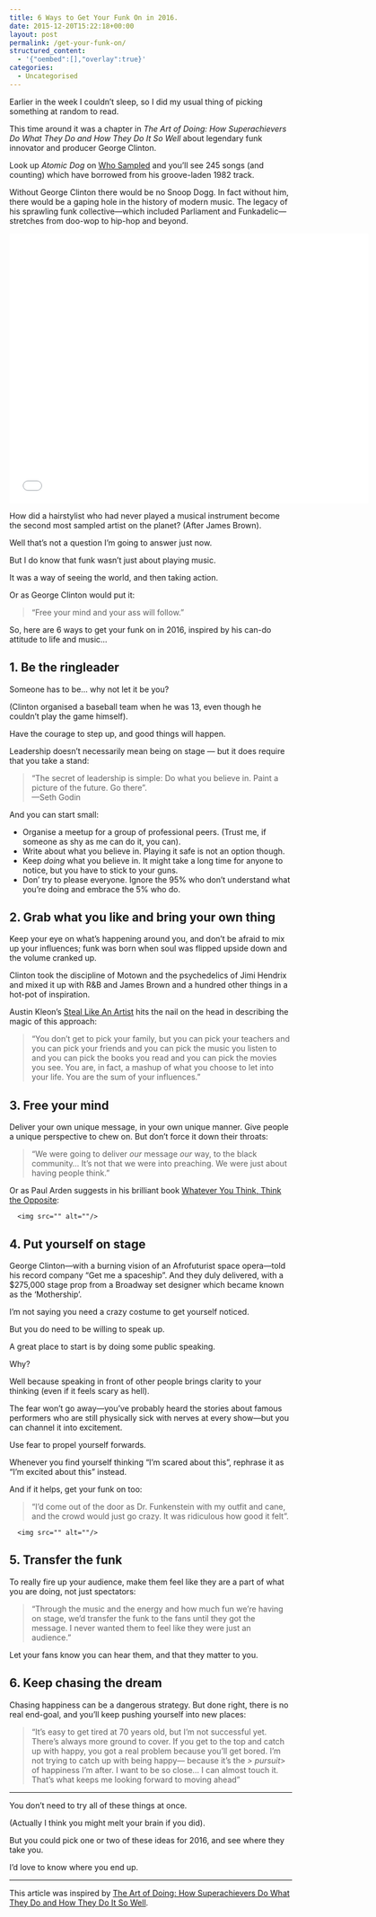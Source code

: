 ```yaml
---
title: 6 Ways to Get Your Funk On in 2016.
date: 2015-12-20T15:22:18+00:00
layout: post
permalink: /get-your-funk-on/
structured_content:
  - '{"oembed":[],"overlay":true}'
categories:
  - Uncategorised
---
```

<p>Earlier in the week I couldn’t sleep, so I did my usual thing of picking something at random to read.</p>

<p>This time around it was a chapter in <em>The Art of Doing: How Superachievers Do What They Do and How They Do It So Well</em> about legendary funk innovator and producer George Clinton. </p>

<p>Look up <em>Atomic Dog</em> on <a href="http://www.whosampled.com/George-Clinton/Atomic-Dog/">Who Sampled</a> and you’ll see 245 songs (and counting) which have borrowed from his groove-laden 1982 track.</p>

<p>Without George Clinton there would be no Snoop Dogg. In fact without him, there would be a gaping hole in the history of modern music. The legacy of his sprawling funk collective—which included Parliament and Funkadelic—stretches from doo-wop to hip-hop and beyond.</p>
 
   <iframe src="//www.youtube.com/embed/LuyS9M8T03A?wmode=opaque&amp;enablejsapi=1" height="480" width="640" scrolling="no" frameborder="0" allowfullscreen="">
</iframe>
 
<p>How did a hairstylist who had never played a musical instrument become the second most sampled artist on the planet? (After James Brown). </p>

<p>Well that’s not a question I’m going to answer just now.</p>

<p>But I do know that funk wasn’t just about playing music. </p>

<p>It was a way of seeing the world, and then taking action.</p>

<p>Or as George Clinton would put it:</p>

<blockquote>
  <p>“Free your mind and your ass will follow.” </p>
</blockquote>

<p>So, here are 6 ways to get your funk on in 2016, inspired by his can-do attitude to life and music…</p>

<h2 id="1betheringleader">1. Be the ringleader</h2>

<p>Someone has to be… why not let it be you?</p>

<p>(Clinton organised a baseball team when he was 13, even though he couldn’t play the game himself).</p>

<p>Have the courage to step up, and good things will happen.</p>

<p>Leadership doesn’t necessarily mean being on stage — but it does require that you take a stand:</p>

<blockquote>
  <p>“The secret of leadership is simple: Do what you believe in. Paint a picture of the future. Go there”. <br>
  —Seth Godin</p>
</blockquote>

<p>And you can start small:</p>

<ul>
<li>Organise a meetup for a group of professional peers. (Trust me, if someone as shy as me can do it, you can).</li>
<li>Write about what you believe in. Playing it safe is not an option though.</li>
<li>Keep <em>doing</em> what you believe in. It might take a long time for anyone to notice, but you have to stick to your guns.</li>
<li>Don’ try to please everyone. Ignore the 95% who don’t understand what you’re doing and embrace the 5% who do.</li>
</ul>

<h2 id="2grabwhatyoulikeandbringyourownthing">2. Grab what you like and bring your own thing</h2>

<p>Keep your eye on what’s happening around you, and don’t be afraid to mix up your influences; funk was born when soul was flipped upside down and the volume cranked up.</p>

<p>Clinton took the discipline of Motown and the psychedelics of Jimi Hendrix and mixed it up with R&amp;B and James Brown and a hundred other things in a hot-pot of inspiration.</p>

<p>Austin Kleon’s <a href="http://www.amazon.co.uk/dp/B0074QGGK6/ref=dp-kindle-redirect?_encoding=UTF8&amp;btkr=1&amp;tag=greig-21">Steal Like An Artist</a> hits the nail on the head in describing the magic of this approach:</p>

<blockquote>
  <p>“You don’t get to pick your family, but you can pick your teachers and you can pick your friends and you can pick the music you listen to and you can pick the books you read and you can pick the movies you see. You are, in fact, a mashup of what you choose to let into your life. You are the sum of your influences.”</p>
</blockquote>

<h2 id="3freeyourmind">3. Free your mind</h2>

<p>Deliver your own unique message, in your own unique manner. Give people a unique perspective to chew on. But don’t force it down their throats:</p>

<blockquote>
  <p>“We were going to deliver <em>our</em> message <em>our</em> way, to the black community… It’s not that we were into preaching. We were just about having people think.” </p>
</blockquote>

<p>Or as Paul Arden suggests in his brilliant book <a href="http://www.amazon.co.uk/Whatever-You-Think-Opposite/dp/0141025719/ref=sr_1_1?ie=UTF8&amp;qid=1450622545&amp;sr=8-1&amp;keywords=Whatever+You+Think%2C+Think+the+Opposite&amp;tag=greig-21">Whatever You Think, Think the Opposite</a>:</p>
  
      <img src="" alt=""/>
  


<h2 id="4putyourselfonstage">4. Put yourself on stage</h2><p>George Clinton—with a burning vision of an Afrofuturist space opera—told his record company “Get me a spaceship”. And they duly delivered, with a $275,000 stage prop from a Broadway set designer which became known as the ‘Mothership’.</p>
<p>I’m not saying you need a crazy costume to get yourself noticed.</p><p>But you do need to be willing to speak up.</p><p>A great place to start is by doing some public speaking. </p><p>Why?</p><p>Well because speaking in front of other people brings clarity to your thinking (even if it feels scary as hell). </p><p>The fear won’t go away—you’ve probably heard the stories about famous performers who are still physically sick with nerves at every show—but you can channel it into excitement.</p><p>Use fear to propel yourself forwards.</p><p>Whenever you find yourself thinking “I’m scared about this”, rephrase it as “I’m excited about this” instead.</p><p>And if it helps, get your funk on too:</p><blockquote>
  <p>“I’d come out of the door as Dr. Funkenstein with my outfit and cane, and the crowd would just go crazy. It was ridiculous how good it felt”.</p>
</blockquote>
  
      <img src="" alt=""/>
  

<h2 id="5transferthefunk">5. Transfer the funk</h2>

<p>To really fire up your audience, make them feel like they are a part of what you are doing, not just spectators:</p>

<blockquote>
  <p>“Through the music and the energy and how much fun we’re having on stage, we’d transfer the funk to the fans until they got the message. I never wanted them to feel like they were just an audience.”</p>
</blockquote>

<p>Let your fans know you can hear them, and that they matter to you.</p>

<h2 id="6keepchasingthedream">6. Keep chasing the dream</h2>

<p>Chasing happiness can be a dangerous strategy. But done right, there is no real end-goal, and you’ll keep pushing yourself into new places:</p>

<blockquote>
  <p>“It’s easy to get tired at 70 years old, but I’m not successful yet. There’s always more ground to cover. If you get to the top and catch up with happy, you got a real problem because you’ll get bored. I’m not trying to catch up with being happy— because it’s the <em>&gt; pursuit</em>&gt;  of happiness I’m after. I want to be so close… I can almost touch it. That’s what keeps me looking forward to moving ahead”</p>
</blockquote>

<hr>

<p>You don’t need to try all of these things at once.</p>

<p>(Actually I think you might melt your brain if you did).</p>

<p>But you could pick one or two of these ideas for 2016, and see where they take you.</p>

<p>I’d love to know where you end up.</p>

<hr>

<p>This article was inspired by <a href="http://www.amazon.co.uk/dp/B008EXK6MM/ref=dp-kindle-redirect?%5C_encoding=UTF8&amp;btkr=1&amp;tag=greig-21%5D">The Art of Doing: How Superachievers Do What They Do and How They Do It So Well</a>.</p>